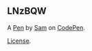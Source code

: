 LNzBQW
------


A [Pen](http://codepen.io/ampersamd/pen/LNzBQW) by [Sam](http://codepen.io/ampersamd) on [CodePen](http://codepen.io/).

[License](http://codepen.io/ampersamd/pen/LNzBQW/license).